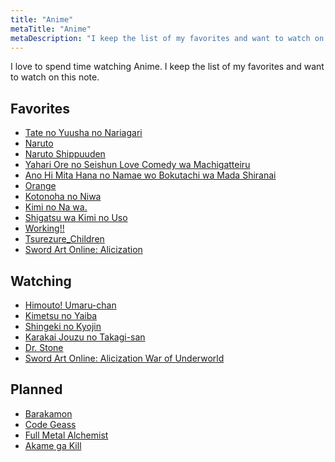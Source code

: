 ```yaml
---
title: "Anime"
metaTitle: "Anime"
metaDescription: "I keep the list of my favorites and want to watch on this note."
---
```


I love to spend time watching Anime. I keep the list of my favorites and want to watch on this note.

Favorites
---------

-	[Tate no Yuusha no Nariagari](https://myanimelist.net/anime/35790/Tate_no_Yuusha_no_Nariagari)
-	[Naruto](https://myanimelist.net/anime/20/Naruto)
-	[Naruto Shippuuden](https://myanimelist.net/anime/1735/Naruto__Shippuuden)
-	[Yahari Ore no Seishun Love Comedy wa Machigatteiru](https://myanimelist.net/anime/14813/Yahari_Ore_no_Seishun_Love_Comedy_wa_Machigatteiru)
-	[Ano Hi Mita Hana no Namae wo Bokutachi wa Mada Shiranai](https://myanimelist.net/anime/9989/Ano_Hi_Mita_Hana_no_Namae_wo_Bokutachi_wa_Mada_Shiranai)
-	[Orange](https://myanimelist.net/anime/32729/Orange)
-	[Kotonoha no Niwa](https://myanimelist.net/anime/16782/Kotonoha_no_Niwa)
-	[Kimi no Na wa.](https://myanimelist.net/anime/32281/Kimi_no_Na_wa)
-	[Shigatsu wa Kimi no Uso](https://myanimelist.net/anime/23273/Shigatsu_wa_Kimi_no_Uso)
-	[Working!!](https://myanimelist.net/anime/6956/Working)
-	[Tsurezure_Children](https://myanimelist.net/anime/34902/Tsurezure_Children)
- [Sword Art Online: Alicization](https://myanimelist.net/anime/36474/Sword_Art_Online__Alicization)

Watching
--------

-	[Himouto! Umaru-chan](https://myanimelist.net/anime/28825/Himouto_Umaru-chan)
-	[Kimetsu no Yaiba](https://myanimelist.net/anime/38000/Kimetsu_no_Yaiba)
-	[Shingeki no Kyojin](https://myanimelist.net/anime/16498/Shingeki_no_Kyojin)
-	[Karakai Jouzu no Takagi-san](https://myanimelist.net/anime/35860/Karakai_Jouzu_no_Takagi-san)
-	[Dr. Stone](https://myanimelist.net/anime/38691/Dr_Stone)
- [Sword Art Online: Alicization War of Underworld](https://myanimelist.net/anime/39597/Sword_Art_Online__Alicization_-_War_of_Underworld)

Planned
-------

-	[Barakamon](https://myanimelist.net/anime/22789/Barakamon)
- [Code Geass](https://myanimelist.net/anime/1575/Code_Geass__Hangyaku_no_Lelouch)
- [Full Metal Alchemist](https://myanimelist.net/anime/121/Fullmetal_Alchemist)
- [Akame ga Kill](https://myanimelist.net/anime/22199/Akame_ga_Kill/pics)
